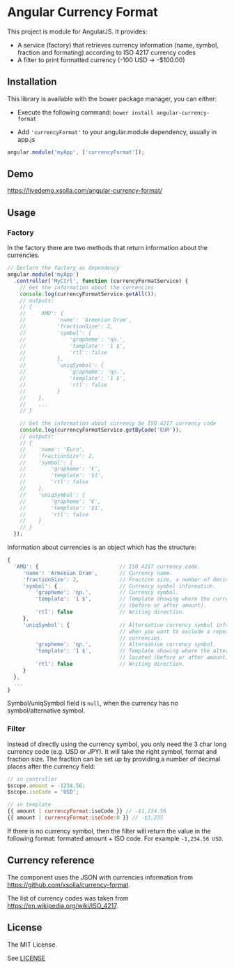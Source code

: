 # Angular Currency Format

This project is module for AngularJS. It provides:

- A service (factory) that retrieves currency information (name, symbol, fraction and formating) according to ISO 4217 currency codes
- A filter to print formatted currency (-100 USD -> -$100.00)

## Installation

This library is available with the bower package manager, you can either:

- Execute the following command: `bower install angular-currency-format`

- Add `'currencyFormat'` to your angular.module dependency, usually in app.js

```javascript
angular.module('myApp', ['currencyFormat']);
```

## Demo

https://livedemo.xsolla.com/angular-currency-format/

## Usage

### Factory

In the factory there are two methods that return information about the currencies.

```javascript
// Declare the factory as dependency
angular.module('myApp')
  .controller('MyCtrl', function (currencyFormatService) {
    // Get the information about the currencies
    console.log(currencyFormatService.getAll());
    // outputs:
    // {
    //    'AMD': {
    //          'name': 'Armenian Dram',
    //          'fractionSize': 2,
    //          'symbol': {
    //              'grapheme': 'դր.',
    //              'template': '1 $',
    //              'rtl': false
    //          },
    //          'uniqSymbol': {
    //              'grapheme': 'դր.',
    //              'template': '1 $',
    //              'rtl': false
    //          }
    //    },
    //    ...
    // }

    // Get the information about currency be ISO 4217 currency code
    console.log(currencyFormatService.getByCode('EUR'));
    // outputs:
    // {
    //    'name': 'Euro',
    //    'fractionSize': 2,
    //    'symbol': {
    //        'grapheme': '€',
    //        'template': '$1',
    //        'rtl': false
    //    },
    //    'uniqSymbol': {
    //        'grapheme': '€',
    //        'template': '$1',
    //        'rtl': false
    //    }
    // }
  });
```

Information about currencies is an object which has the structure:

```javascript
{
  'AMD': {                          // ISO 4217 currency code.
     'name': 'Armenian Dram',       // Currency name.
     'fractionSize': 2,             // Fraction size, a number of decimal places.
     'symbol': {                    // Currency symbol information.
         'grapheme': 'դր.',         // Currency symbol.
         'template': '1 $',         // Template showing where the currency symbol should be located
                                    // (before or after amount).
         'rtl': false               // Writing direction.
     },
     'uniqSymbol': {                // Alternative currency symbol information. We recommend to use it
                                    // when you want to exclude a repetition of symbols in different
                                    // currencies.
         'grapheme': 'դր.',         // Alternative currency symbol.
         'template': '1 $',         // Template showing where the alternative currency symbol should be
                                    // located (before or after amount).
         'rtl': false               // Writing direction.
     }
  },
  ...
}
```

Symbol/uniqSymbol field is `null`, when the currency has no symbol/alternative symbol. 

### Filter

Instead of directly using the currency symbol, you only need the 3 char long currency code (e.g. USD or JPY).
It will take the right symbol, format and fraction size. The fraction can be set up by providing a number of decimal places after the currency field:

```javascript
// in controller
$scope.amount = -1234.56;
$scope.isoCode = 'USD';

// in template
{{ amount | currencyFormat:isoCode }} // -$1,234.56
{{ amount | currencyFormat:isoCode:0 }} // -$1,235
```

If there is no currency symbol, then the filter will return the value in the following format: formated amount + ISO code. For example `-1,234.56 USD`.

## Currency reference

The component uses the JSON with currencies information from https://github.com/xsolla/currency-format.

The list of currency codes was taken from https://en.wikipedia.org/wiki/ISO_4217.

## License

The MIT License.

See [LICENSE](https://github.com/xsolla/angular-currency-format/blob/master/LICENSE)